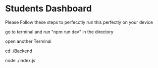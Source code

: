 # Students Dashboard

Please Follow these steps to perfecctly run this perfectly on your device

go to terminal and run "npm run dev" in the directory

open another Terminal 

cd ./Backend

node ./index.js

